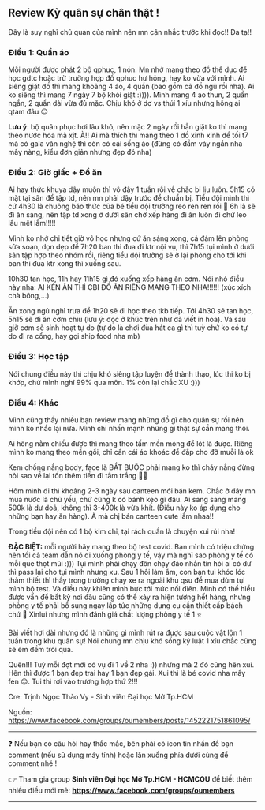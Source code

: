 ## Review Kỳ quân sự chân thật !

Đây là suy nghĩ chủ quan của mình nên mn cân nhắc trước khi đọc!! Đa tạ!!

### Điều 1: Quần áo

Mỗi người được phát 2 bộ qphuc, 1 nón. Mn nhớ mang theo đồ thể dục để học gdtc hoặc trừ trường hợp đồ qphuc hư hỏng, hay ko vừa với mình. Ai siêng giặt đồ thì mang khoảng 4 áo, 4 quần (bao gồm cả đồ ngủ rồi nha). Ai ko siêng thì mang 7 ngày 7 bộ khỏi giặt :)))). Mình mang 4 áo thun, 2 quần ngắn, 2 quần dài vừa đủ mặc. Chịu khó ở dơ vs thúi 1 xíu nhưng hông ai qtam đâu 😌 

**Lưu ý**: bộ quân phục hơi lâu khô, nên mặc 2 ngày rồi hẳn giặt ko thì mang theo nước hoa mà xịt. À!! Ai mà thích thì mang theo 1 đồ xinh xinh để tối t7 mà có gala văn nghệ thì còn có cái sống ảo (đừng có đầm váy ngắn nha mấy nàng, kiểu đơn giản nhưng đẹp đó nha)

### Điều 2: Giờ giấc + Đồ ăn

Ai hay thức khuya dậy muộn thì vô đây 1 tuần rồi về chắc bị lịu luôn. 5h15 có mặt tại sân để tập td, nên mn phải dậy trước để chuẩn bị. Tiểu đội mình thì cứ 4h30 là chuông báo thức của bé tiểu đội trưởng reo ren ren rồi 🥲 6h là sẽ đi ăn sáng, nên tập td xong ở dưới sân chờ xếp hàng đi ăn luôn đi chứ leo lầu mệt lắm!!!!! 

Mình ko nhớ chi tiết giờ vô học nhưng cứ ăn sáng xong, cả đám lên phòng sửa soạn, dọn dẹp để 7h20 ban thi đua đi ktr nội vụ, thì 7h15 tụi mình ở dưới sân tập hợp theo nhóm rồi, riêng tiểu đội trưởng sẽ ở lại phòng cho tới khi ban thi đua ktr xong thì xuống sau. 

10h30 tan học, 11h hay 11h15 gì đó xuống xếp hàng ăn cơm. Nói nhỏ điều này nha: AI KÉN ĂN THÌ CBI ĐỒ ĂN RIÊNG MANG THEO NHA!!!!!! (xúc xích chà bông,…)

Ăn xong ngủ nghỉ trưa để 1h20 sẽ đi học theo tkb tiếp. Tới 4h30 sẽ tan học, 5h15 sẽ đi ăn cơm chìu (lưu ý: đọc ở khúc trên như đã viết in hoa). Và sau giờ cơm sẽ sinh hoạt tự do (tự do là chơi đùa hát ca gì thì tuỳ chứ ko có tự do đi ra cổng, hay gọi ship food nha mb)

### Điều 3: Học tập

Nói chung điều này thì chịu khó siêng tập luyện để thành thạo, lúc thi ko bị khớp, chứ mình nghĩ 99% qua môn. 1% còn lại chắc XU :)))

### Điều 4: Khác 

Mình cũng thấy nhiều bạn review mang những đồ gì cho quân sự rồi nên mình ko nhắc lại nữa. Mình chỉ nhấn mạnh những gì thật sự cần mang thôi. 

Ai hông nằm chiếu được thì mang theo tấm mền mỏng để lót là được. Riêng mình ko mang theo mền gối, chỉ cần cái áo khoác để đắp cho đỡ muỗi là ok

Kem chống nắng body, face là BẮT BUỘC phải mang ko thì cháy nắng đừng hỏi sao về lại tốn thêm tiền đi tắm trắng 😮‍💨

Hôm mình đi thì khoảng 2-3 ngày sau canteen mới bán kem. Chắc ở đây mn mua nước là chủ yếu, chứ cũng k có bánh kẹo gì đâu. Ai sang sang mang 500k là dư doả, không thì 3-400k là vừa khít. (Điều  này ko áp dụng cho những bạn hay ăn hàng). À mà chị bán canteen cute lắm nhaa!! 

Trong tiểu đội nên có 1 bộ kim chỉ, tại rách quần là chuyện xui rủi nha! 

**ĐẶC BIỆT:** mỗi người hãy mang theo bộ test covid. Bạn mình có triệu chứng nên tối cả team dẫn nó đi xuống phòng y tế, vậy mà nghĩ sao phòng y tế có mỗi que thọt mũi :))) Tụi mình phải chạy đôn chạy đáo nhắn tin hỏi ai có dư thì pass lại cho tụi mình nhưng xu. Sau 1 hồi làm ầm, con bạn tui khóc lóc thảm thiết thì thầy trong trường chạy xe ra ngoài khu qsu để mua dùm tụi mình bộ test. Và điều này khiên mình bực tới mức nổi điên. Mình có thể hiểu được vấn đề bất kỳ nơi đâu cũng có thể xảy ra hiện tượng hết hàng, nhưng phòng y tế phải bổ sung ngay lập tức những dụng cụ cần thiết cấp bách chứ 🙂 Xinlui nhưng mình đánh giá chất lượng phòng y tế 1 ⭐️ 

Bài viết hơi dài nhưng đó là những gì mình rút ra được sau cuộc vật lộn 1 tuần trong khu quân sự! Nói chung mn chịu khó sống kỷ luật 1 xíu chắc cũng sẽ êm đềm trôi qua. 

Quên!!! Tuỳ mỗi đợt mới có vụ đi 1 về 2 nha :)) nhưng mà 2 đó cũng hên xui. Hên thì được 1 bạn đẹp trai hay 1 bạn đẹp gái. Xui thì là bé covid nha mấy fen 😌. Tui thì rơi vào trường hợp thứ 2!!! 

Cre: Trịnh Ngọc Thảo Vy - Sinh viên Đại học Mở Tp.HCM

Nguồn: https://www.facebook.com/groups/oumembers/posts/1452221751861095/

---
❓ Nếu bạn có câu hỏi hay thắc mắc, bên phải có icon tin nhắn để bạn comment (nếu sử dụng máy tính) hoặc lăn xuống phía dưới cùng để comment nhé !

👉 Tham gia group **Sinh viên Đại học Mở Tp.HCM - HCMCOU** để biết thêm nhiều điều mới mẻ: **https://www.facebook.com/groups/oumembers**

---